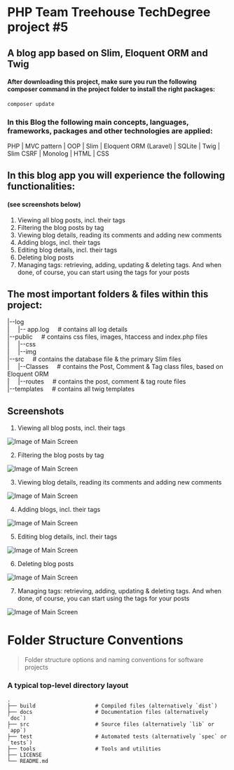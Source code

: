 # PHP Team Treehouse TechDegree project #5
## A blog app based on Slim, Eloquent ORM and Twig

#### After downloading this project, make sure you run the following composer command in the project folder to install the right packages:
```bash
composer update
```

### In this Blog the following main concepts, languages, frameworks, packages and other technologies are applied:
PHP | MVC pattern | OOP | Slim | Eloquent ORM (Laravel) | SQLite | Twig | Slim CSRF | Monolog | HTML | CSS

## In this blog app you will experience the following functionalities:
#### (see screenshots below)
1. Viewing all blog posts, incl. their tags
2. Filtering the blog posts by tag
3. Viewing blog details, reading its comments and adding new comments
4. Adding blogs, incl. their tags
5. Editing blog details, incl. their tags
6. Deleting blog posts
7. Managing tags: retrieving, adding, updating & deleting tags. And when done, of course, you can start using the tags for your posts

## The most important folders & files within this project:

|--log   
|&nbsp;&nbsp;&nbsp;&nbsp;&nbsp;|-- app.log&nbsp;&nbsp;&nbsp;&nbsp;&nbsp;# contains all log details  
|--public&nbsp;&nbsp;&nbsp;&nbsp;&nbsp;# contains css files, images, htaccess and index.php files  
|&nbsp;&nbsp;&nbsp;&nbsp;&nbsp;|--css  
|&nbsp;&nbsp;&nbsp;&nbsp;&nbsp;|--img  
|--src&nbsp;&nbsp;&nbsp;&nbsp;&nbsp;# contains the database file & the primary Slim files   
|&nbsp;&nbsp;&nbsp;&nbsp;&nbsp;|--Classes&nbsp;&nbsp;&nbsp;&nbsp;&nbsp;# contains the Post, Comment & Tag class files, based on Eloquent ORM  
|&nbsp;&nbsp;&nbsp;&nbsp;&nbsp;|--routes&nbsp;&nbsp;&nbsp;&nbsp;&nbsp;# contains the post, comment & tag route files  
|--templates&nbsp;&nbsp;&nbsp;&nbsp;&nbsp;# contains all twig templates  

## Screenshots
1. Viewing all blog posts, incl. their tags

![Image of Main Screen](screenshots/posts.png)

2. Filtering the blog posts by tag

![Image of Main Screen](screenshots/posts.png)

3. Viewing blog details, reading its comments and adding new comments

![Image of Main Screen](screenshots/posts.png)

4. Adding blogs, incl. their tags

![Image of Main Screen](screenshots/posts.png)

5. Editing blog details, incl. their tags

![Image of Main Screen](screenshots/posts.png)

6. Deleting blog posts

![Image of Main Screen](screenshots/posts.png)

7. Managing tags: retrieving, adding, updating & deleting tags. And when done, of course, you can start using the tags for your posts

![Image of Main Screen](screenshots/posts.png)

Folder Structure Conventions
============================

> Folder structure options and naming conventions for software projects

### A typical top-level directory layout

    .
    ├── build                   # Compiled files (alternatively `dist`)
    ├── docs                    # Documentation files (alternatively `doc`)
    ├── src                     # Source files (alternatively `lib` or `app`)
    ├── test                    # Automated tests (alternatively `spec` or `tests`)
    ├── tools                   # Tools and utilities
    ├── LICENSE
    └── README.md
